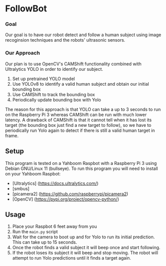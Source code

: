 # FollowBot


### Goal
Our goal is to have our robot detect and follow a human subject using image recoginsion techniques and the robots' ultrasonic sensors.

### Our Approach
Our plan is to use OpenCV's CAMShift functionality combined with Ultralytics 
YOLO in order to identify our subject.

1) Set up pretrained YOLO model
2) Use YOLOv8 to identify a valid human subject and obtain our initial bounding box
3) Use CAMShift to track the bounding box
4) Periodically update bounding box with Yolo

The reason for this approach is that YOLO can take a up to 3 seconds to run on the Raspberry Pi 3 whereas CAMShift can be run with much lower latency. A drawback of CAMShift is that it cannot tell when it has lost its target (the bounding box just find a new target to follow), so we have to periodically run Yolo again to detect if there is still a valid human target in frame.


## Setup
This program is tested on a Yahboom Raspbot with a Raspberry Pi 3 using Debian GNU/Linux 11 (bullseye).
To run this program you will need to install on your Yahboom Raspbot:
* [Ultralytics] (https://docs.ultralytics.com/)
* [smbus]
* [picamera2] (https://github.com/raspberrypi/picamera2)
* [OpenCV] (https://pypi.org/project/opencv-python/)

## Usage
1) Place your Raspbot 6 feet away from you
2) Run the `main.py` script
3) Wait for the camera to boot up and for Yolo to run its initial prediction. This can take up to 15 seconds.
4) Once the robot finds a valid subject it will beep once and start following.
5) If the robot loses its subject it will beep and stop moving. The robot will attempt to run Yolo predictions until it finds a target again.
